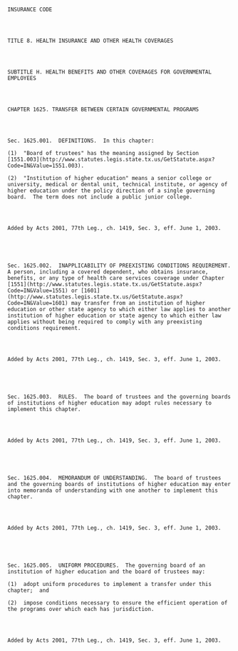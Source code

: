 ﻿
    
    
    	
    					
    
    
    INSURANCE CODE
    
      
    
    
    TITLE 8. HEALTH INSURANCE AND OTHER HEALTH COVERAGES
    
      
    
    
    SUBTITLE H. HEALTH BENEFITS AND OTHER COVERAGES FOR GOVERNMENTAL EMPLOYEES
    
      
    
    
    CHAPTER 1625. TRANSFER BETWEEN CERTAIN GOVERNMENTAL PROGRAMS
    
      
    
    
    Sec. 1625.001.  DEFINITIONS.  In this chapter:
    
    (1)  "Board of trustees" has the meaning assigned by Section [1551.003](http://www.statutes.legis.state.tx.us/GetStatute.aspx?Code=IN&Value=1551.003).
    
    (2)  "Institution of higher education" means a senior college or university, medical or dental unit, technical institute, or agency of higher education under the policy direction of a single governing board.  The term does not include a public junior college.
    
    
    
    
    Added by Acts 2001, 77th Leg., ch. 1419, Sec. 3, eff. June 1, 2003.
    
    
    
    
    
    Sec. 1625.002.  INAPPLICABILITY OF PREEXISTING CONDITIONS REQUIREMENT.  A person, including a covered dependent, who obtains insurance, benefits, or any type of health care services coverage under Chapter [1551](http://www.statutes.legis.state.tx.us/GetStatute.aspx?Code=IN&Value=1551) or [1601](http://www.statutes.legis.state.tx.us/GetStatute.aspx?Code=IN&Value=1601) may transfer from an institution of higher education or other state agency to which either law applies to another institution of higher education or state agency to which either law applies without being required to comply with any preexisting conditions requirement.
    
    
    
    
    Added by Acts 2001, 77th Leg., ch. 1419, Sec. 3, eff. June 1, 2003.
    
    
    
    
    
    Sec. 1625.003.  RULES.  The board of trustees and the governing boards of institutions of higher education may adopt rules necessary to implement this chapter.
    
    
    
    
    Added by Acts 2001, 77th Leg., ch. 1419, Sec. 3, eff. June 1, 2003.
    
    
    
    
    
    Sec. 1625.004.  MEMORANDUM OF UNDERSTANDING.  The board of trustees and the governing boards of institutions of higher education may enter into memoranda of understanding with one another to implement this chapter.
    
    
    
    
    Added by Acts 2001, 77th Leg., ch. 1419, Sec. 3, eff. June 1, 2003.
    
    
    
    
    
    Sec. 1625.005.  UNIFORM PROCEDURES.  The governing board of an institution of higher education and the board of trustees may:
    
    (1)  adopt uniform procedures to implement a transfer under this chapter;  and
    
    (2)  impose conditions necessary to ensure the efficient operation of the programs over which each has jurisdiction.
    
    
    
    
    Added by Acts 2001, 77th Leg., ch. 1419, Sec. 3, eff. June 1, 2003.
    
    
    
    
    				
